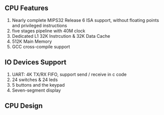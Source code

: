 
## CPU Features

1. Nearly complete MIPS32 Release 6 ISA support, without floating points and privileged instructions
2. five stages pipeline with 40M clock
3. Dedicated L1 32K Instrcution & 32K Data Cache
4. 512K Main Memory
5. GCC cross-compile support

## IO Devices Support

1. UART: 4K TX/RX FIFO, support send / receive in c code
2. 24 switches & 24 leds
3. 5 buttons and the keypad
4. Seven-segment display

## CPU Design 

